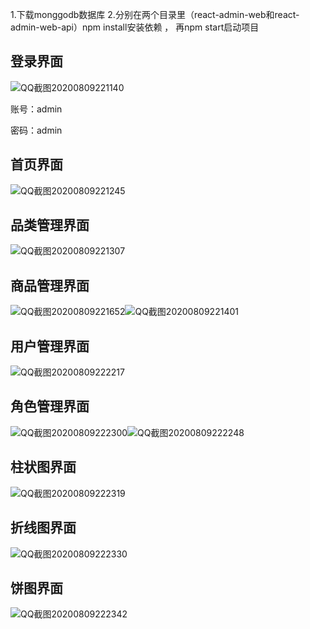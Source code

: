 1.下载monggodb数据库
2.分别在两个目录里（react-admin-web和react-admin-web-api）npm install安装依赖 ， 再npm start启动项目





## **登录界面**

![QQ截图20200809221140](C:\Users\Lenovo\Desktop\QQ截图20200809221140.png)

账号：admin

密码：admin



## **首页界面**

![QQ截图20200809221245](C:\Users\Lenovo\Desktop\QQ截图20200809221245.png)



## **品类管理界面**

![QQ截图20200809221307](C:\Users\Lenovo\Desktop\QQ截图20200809221307.png)



## **商品管理界面**

![QQ截图20200809221652](C:\Users\Lenovo\Desktop\QQ截图20200809221652.png)![QQ截图20200809221401](C:\Users\Lenovo\Desktop\QQ截图20200809221401.png)



## **用户管理界面**

![QQ截图20200809222217](C:\Users\Lenovo\Desktop\QQ截图20200809222217.png)



## **角色管理界面**

![QQ截图20200809222300](C:\Users\Lenovo\Desktop\QQ截图20200809222300.png)![QQ截图20200809222248](C:\Users\Lenovo\Desktop\QQ截图20200809222248.png)



## **柱状图界面**

![QQ截图20200809222319](C:\Users\Lenovo\Desktop\QQ截图20200809222319.png)



## 折线图界面

![QQ截图20200809222330](C:\Users\Lenovo\Desktop\QQ截图20200809222330.png)



## 饼图界面

![QQ截图20200809222342](C:\Users\Lenovo\Desktop\QQ截图20200809222342.png)